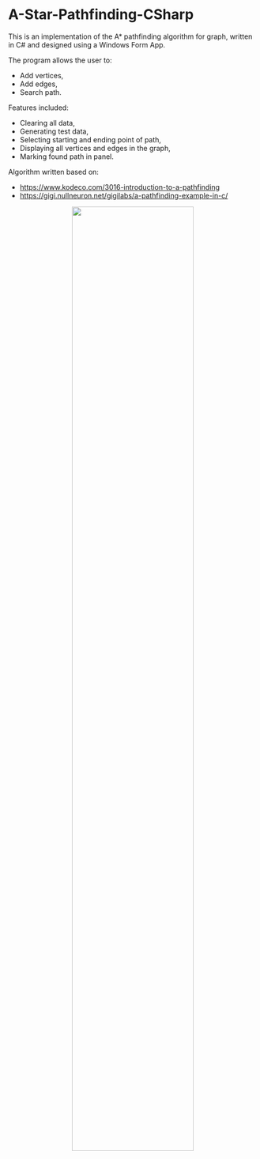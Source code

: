 # A-Star-Pathfinding-CSharp
This is an implementation of the A* pathfinding algorithm for graph, written in C# and designed using a Windows Form App.

The program allows the user to:
- Add vertices,
- Add edges,
- Search path.

Features included:
- Clearing all data,
- Generating test data,
- Selecting starting and ending point of path,
- Displaying all vertices and edges in the graph,
- Marking found path in panel.

Algorithm written based on:
- https://www.kodeco.com/3016-introduction-to-a-pathfinding
- https://gigi.nullneuron.net/gigilabs/a-pathfinding-example-in-c/

<p align="center">
  <img width=70% height=70% src="https://user-images.githubusercontent.com/115116487/216705108-80653012-d620-472c-9e4c-5fa879b729e2.png">
</p>


